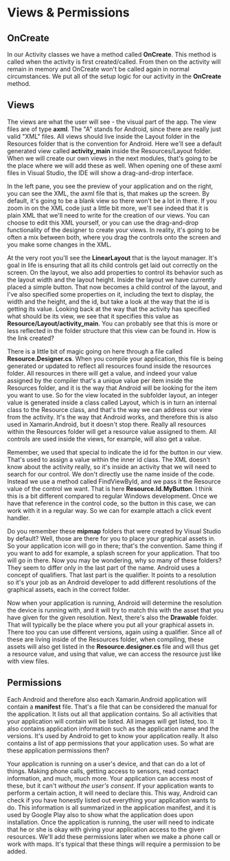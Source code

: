 # Views & Permissions

## OnCreate

In our Activity classes we have a method called **OnCreate**. This method is called when the activity is first created/called. From then on the activity will remain in memory and OnCreate won't be called again in normal circumstances. We put all of the setup logic for our activity in the **OnCreate** method.

## Views

The views are what the user will see - the visual part of the app. The view files are of type **axml**. The "A" stands for Android, since there are really just valid "XML" files. All views should live inside the Layout folder in the Resources folder that is the convention for Android. Here we'll see a default generated view called **activity_main** inside the Resources/Layout folder. When we will create our own views in the next modules, that's going to be the place where we will add these as well. When opening one of these axml files in Visual Studio, the IDE will show a drag-and-drop interface. 

In the left pane, you see the preview of your application and on the right, you can see the XML, the axml file that is, that makes up the screen. By default, it's going to be a blank view so there won't be a lot in there. If you zoom in on the XML code just a little bit more, we'll see indeed that it is plain XML that we'll need to write for the creation of our views. You can choose to edit this XML yourself, or you can use the drag-and-drop functionality of the designer to create your views. In reality, it's going to be often a mix between both, where you drag the controls onto the screen and you make some changes in the XML. 

At the very root you'll see the **LinearLayout** that is the layout manager. It's goal in life is ensuring that all its child controls get laid out correctly on the screen. On the layout, we also add properties to control its behavior such as the layout width and the layout height. Inside the layout we have currently placed a simple button. That now becomes a child control of the layout, and I've also specified some properties on it, including the text to display, the width and the height, and the id, but take a look at the way that the id is getting its value. Looking back at the way that the activity has specified what should be its view, we see that it specifies this value as **Resource/Layout/activity_main**. You can probably see that this is more or less reflected in the folder structure that this view can be found in. How is the link created? 

There is a little bit of magic going on here through a file called **Resource.Designer.cs**. When you compile your application, this file is being generated or updated to reflect all resources found inside the resources folder. All resources in there will get a value, and indeed your value assigned by the compiler that's a unique value per item inside the Resources folder, and it is the way that Android will be looking for the item you want to use. So for the view located in the subfolder layout, an integer value is generated inside a class called Layout, which is in turn an internal class to the Resource class, and that's the way we can address our view from the activity. It's the way that Android works, and therefore this is also used in Xamarin.Android, but it doesn't stop there. Really all resources within the Resources folder will get a resource value assigned to them. All controls are used inside the views, for example, will also get a value. 

Remember, we used that special to indicate the id for the button in our view. That's used to assign a value within the inner id class. The XML doesn't know about the activity really, so it's inside an activity that we will need to search for our control. We don't directly use the name inside of the code. Instead we use a method called FindViewById, and we pass it the Resource value of the control we want. That is here **Resource.Id.MyButton**. I think this is a bit different compared to regular Windows development. Once we have that reference in the control code, so the button in this case, we can work with it in a regular way. So we can for example attach a click event handler. 

Do you remember these **mipmap** folders that were created by Visual Studio by default? Well, those are there for you to place your graphical assets in. So your application icon will go in there; that's the convention. Same thing if you want to add for example, a splash screen for your application. That too will go in there. Now you may be wondering, why so many of these folders? They seem to differ only in the last part of the name. Android uses a concept of qualifiers. That last part is the qualifier. It points to a resolution so it's your job as an Android developer to add different resolutions of the graphical assets, each in the correct folder. 

Now when your application is running, Android will determine the resolution the device is running with, and it will try to match this with the asset that you have given for the given resolution. Next, there's also the **Drawable** folder. That will typically be the place where you put all your graphical assets in. There too you can use different versions, again using a qualifier. Since all of these are living inside of the Resources folder, when compiling, these assets will also get listed in the **Resource.designer.cs** file and will thus get a resource value, and using that value, we can access the resource just like with view files.

## Permissions

Each Android and therefore also each Xamarin.Android application will contain a **manifest** file. That's a file that can be considered the manual for the application. It lists out all that application contains. So all activities that your application will contain will be listed. All images will get listed, too. It also contains application information such as the application name and the versions. It's used by Android to get to know your application really. It also contains a list of app permissions that your application uses. So what are these application permissions then? 

Your application is running on a user's device, and that can do a lot of things. Making phone calls, getting access to sensors, read contact information, and much, much more. Your application can access most of these, but it can't *without the user's consent*. If your application wants to perform a certain action, it will need to declare this. This way, Android can check if you have honestly listed out everything your application wants to do. This information is all summarized in the application manifest, and it is used by Google Play also to show what the application does upon installation. Once the application is running, the user will need to indicate that he or she is okay with giving your application access to the given resources. We'll add these permissions later when we make a phone call or work with maps. It's typical that these things will require a permission to be added.
